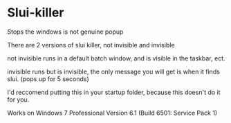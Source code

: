 # Slui-killer
Stops the windows is not genuine popup

There are 2 versions of slui killer, not invisible and invisible

not invisible runs in a default batch window, and is visible in the taskbar, ect.

invisible runs but is invisible, the only message you will get is when it finds slui. (pops up for 5 seconds)

I'd reccomend putting this in your startup folder, because this doesn't do it for you.

Works on Windows 7 Professional Version 6.1 (Build 6501: Service Pack 1)
